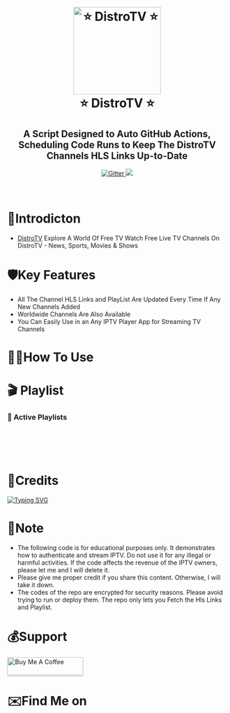 <h1 align="center">
  <br>
  <a href="https://play.google.com/store/apps/details?id=com.distroscale.tv.android"><img src="" alt="⭐ DistroTV ⭐" width="200"></a>
  <br>
  ⭐ DistroTV ⭐
  <br>
</h1>

<h2 align="center">A Script Designed to Auto GitHub Actions, Scheduling Code Runs to Keep The DistroTV Channels HLS Links Up-to-Date</h2>

<p align="center">
  <a href="https://www.python.org/">
    <img src="https://img.shields.io/badge/Made_With-Python_3.12%2B-blue"
         alt="Gitter">
<a href="https://gitter.im/amitmerchant1990/electron-markdownify"><img src="https://img.shields.io/badge/Made%20in-Bangladesh_🇧🇩-green?colorA=%23ff0000&colorB=%23017e40&style=flat-square"></a>
 

<h1 align="center">
 <a href=""><img src=""></a>
</h1>



# 📕Introdicton 
* [DistroTV](https://play.google.com/store/apps/details?id=com.distroscale.tv.android) Explore A World Of Free TV Watch Free Live TV Channels On DistroTV - News, Sports, Movies & Shows 


# 🛡️Key Features

* All The Channel HLS Links and PlayList Are Updated Every Time If Any New Channels Added 
* Worldwide Channels Are Also Available 
* You Can Easily Use in an Any IPTV Player App for Streaming TV Channels 



# 👨‍💻How To Use

# 🎬 Playlist 

### 🔗 Active Playlists

             

<h1 align="center">
 <a href=""><img src=""></a>
</h1>
<h1 align="center">
 <a href=""><img src=""></a>
</h1>

# 🚬Credits
[![Typing SVG](https://readme-typing-svg.demolab.com?font=Fira+Code&pause=100&color=FF2C10&background=31FF9400&width=400&lines=Made+By+Free+Dish+Bhai)](https://git.io/typing-svg)


# 💌Note
* The following code is for educational purposes only. It demonstrates how to authenticate and stream IPTV. Do not use it for any illegal or harmful activities. If the code affects the revenue of the IPTV owners, please let me  and I will delete it.
* Please give me proper credit if you share this content. Otherwise, I will take it down.
* The codes of the repo are encrypted for security reasons. Please avoid trying to run or deploy them. The repo only lets you Fetch the Hls Links and Playlist.
  
# 💰Support

<a href="https://github.com/dishlive24/" target="_blank"><img src="https://www.buymeacoffee.com/assets/img/custom_images/purple_img.png" alt="Buy Me A Coffee" style="height: 41px !important;width: 174px !important;box-shadow: 0px 3px 2px 0px rgba(190, 190, 190, 0.5) !important;-webkit-box-shadow: 0px 3px 2px 0px rgba(190, 190, 190, 0.5) !important;" ></a>




# ✉️Find Me on 
